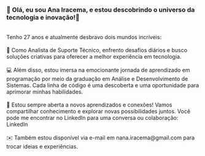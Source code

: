 ###  🚀 Olá, eu sou Ana Iracema, e estou descobrindo o universo da tecnologia e inovação!🚀
<br>
Tenho 27 anos e atualmente desbravo dois mundos incríveis:
<br><br>
🔧 Como Analista de Suporte Técnico, enfrento desafios diários e busco soluções criativas para oferecer a melhor experiência em tecnologia.
<br><br>
💻 Além disso, estou imersa na emocionante jornada de aprendizado em programação por meio da graduação em Análise e Desenvolvimento de Sistemas. Cada linha de código é uma descoberta e uma oportunidade para aprimorar minhas habilidades.
<br><br>
🌱 Estou sempre aberta a novos aprendizados e conexões! Vamos compartilhar conhecimento e explorar novas possibilidades juntos. Você pode me encontrar no LinkedIn para uma conversa ou colaboração: LinkedIn
<br><br>
✉️ Também estou disponível via e-mail em nana.iracema@gmail.com para trocar ideias e experiências.




